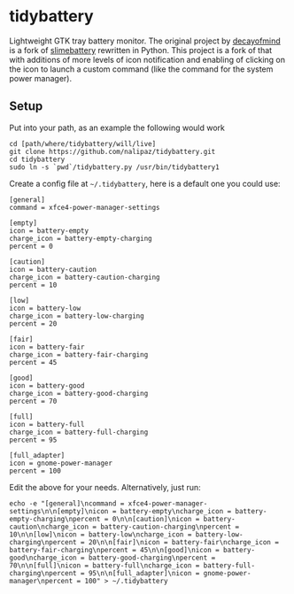 tidybattery
===========

Lightweight GTK tray battery monitor. The original project by [decayofmind](https://github.com/decayofmind/tidybattery) is a fork of [slimebattery](https://github.com/Enrix835/slimebattery) rewritten in Python.  This project is a fork of that with additions of more levels of icon notification and enabling of clicking on the icon to launch a custom command (like the command for the system power manager).

## Setup
Put into your path, as an example the following would work
```
cd [path/where/tidybattery/will/live]
git clone https://github.com/nalipaz/tidybattery.git
cd tidybattery
sudo ln -s `pwd`/tidybattery.py /usr/bin/tidybattery1
```
Create a config file at `~/.tidybattery`, here is a default one you could use:
```
[general]
command = xfce4-power-manager-settings

[empty]
icon = battery-empty
charge_icon = battery-empty-charging
percent = 0

[caution]
icon = battery-caution
charge_icon = battery-caution-charging
percent = 10

[low]
icon = battery-low
charge_icon = battery-low-charging
percent = 20

[fair]
icon = battery-fair
charge_icon = battery-fair-charging
percent = 45

[good]
icon = battery-good
charge_icon = battery-good-charging
percent = 70

[full]
icon = battery-full
charge_icon = battery-full-charging
percent = 95

[full_adapter]
icon = gnome-power-manager
percent = 100
```
Edit the above for your needs.  Alternatively, just run:
```
echo -e "[general]\ncommand = xfce4-power-manager-settings\n\n[empty]\nicon = battery-empty\ncharge_icon = battery-empty-charging\npercent = 0\n\n[caution]\nicon = battery-caution\ncharge_icon = battery-caution-charging\npercent = 10\n\n[low]\nicon = battery-low\ncharge_icon = battery-low-charging\npercent = 20\n\n[fair]\nicon = battery-fair\ncharge_icon = battery-fair-charging\npercent = 45\n\n[good]\nicon = battery-good\ncharge_icon = battery-good-charging\npercent = 70\n\n[full]\nicon = battery-full\ncharge_icon = battery-full-charging\npercent = 95\n\n[full_adapter]\nicon = gnome-power-manager\npercent = 100" > ~/.tidybattery
```
